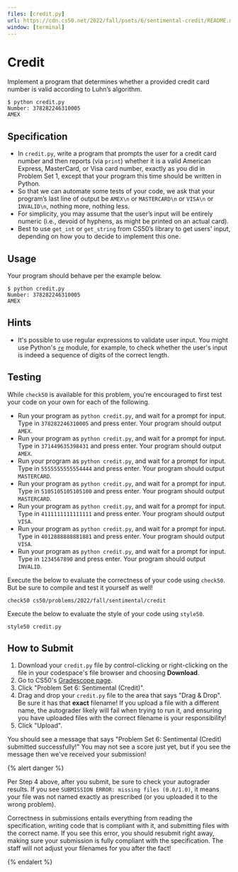```yaml
---
files: [credit.py]
url: https://cdn.cs50.net/2022/fall/psets/6/sentimental-credit/README.md
window: [terminal]
---
```


# Credit

Implement a program that determines whether a provided credit card number is valid according to Luhn’s algorithm.

```
$ python credit.py
Number: 378282246310005
AMEX
```

## Specification

* In `credit.py`, write a program that prompts the user for a credit card number and then reports (via `print`) whether it is a valid American Express, MasterCard, or Visa card number, exactly as you did in Problem Set 1, except that your program this time should be written in Python.
* So that we can automate some tests of your code, we ask that your program’s last line of output be `AMEX\n` or `MASTERCARD\n` or `VISA\n` or `INVALID\n`, nothing more, nothing less.
* For simplicity, you may assume that the user’s input will be entirely numeric (i.e., devoid of hyphens, as might be printed on an actual card).
* Best to use `get_int` or `get_string` from CS50’s library to get users' input, depending on how you to decide to implement this one.


## Usage

Your program should behave per the example below.

```
$ python credit.py
Number: 378282246310005
AMEX
```

## Hints

* It's possible to use regular expressions to validate user input. You might use Python's [`re`](https://docs.python.org/3/library/re.html) module, for example, to check whether the user's input is indeed a sequence of digits of the correct length.

## Testing

While `check50` is available for this problem, you're encouraged to first test your code on your own for each of the following.

* Run your program as `python credit.py`, and wait for a prompt for input. Type in `378282246310005` and press enter. Your program should output `AMEX`.
* Run your program as `python credit.py`, and wait for a prompt for input. Type in `371449635398431` and press enter. Your program should output `AMEX`.
* Run your program as `python credit.py`, and wait for a prompt for input. Type in `5555555555554444` and press enter. Your program should output `MASTERCARD`.
* Run your program as `python credit.py`, and wait for a prompt for input. Type in `5105105105105100` and press enter. Your program should output `MASTERCARD`.
* Run your program as `python credit.py`, and wait for a prompt for input. Type in `4111111111111111` and press enter. Your program should output `VISA`.
* Run your program as `python credit.py`, and wait for a prompt for input. Type in `4012888888881881` and press enter. Your program should output `VISA`.
* Run your program as `python credit.py`, and wait for a prompt for input. Type in `1234567890` and press enter. Your program should output `INVALID`.

Execute the below to evaluate the correctness of your code using `check50`. But be sure to compile and test it yourself as well!

```
check50 cs50/problems/2022/fall/sentimental/credit
```

Execute the below to evaluate the style of your code using `style50`.

```
style50 credit.py
```

## How to Submit

1. Download your `credit.py` file by control-clicking or right-clicking on the file in your codespace's file browser and choosing **Download**.
1. Go to CS50's [Gradescope page](https://www.gradescope.com/).
1. Click "Problem Set 6: Sentimental (Credit)".
1. Drag and drop your `credit.py` file to the area that says "Drag & Drop". Be sure it has that **exact** filename! If you upload a file with a different name, the autograder likely will fail when trying to run it, and ensuring you have uploaded files with the correct filename is your responsibility!
1. Click "Upload".

You should see a message that says "Problem Set 6: Sentimental (Credit) submitted successfully!" You may not see a score just yet, but if you see the message then we've received your submission!

{% alert danger %}

Per Step 4 above, after you submit, be sure to check your autograder results. If you see `SUBMISSION ERROR: missing files (0.0/1.0)`, it means your file was not named exactly as prescribed (or you uploaded it to the wrong problem).

Correctness in submissions entails everything from reading the specification, writing code that is compliant with it, and submitting files with the correct name. If you see this error, you should resubmit right away, making sure your submission is fully compliant with the specification. The staff will not adjust your filenames for you after the fact!

{% endalert %}